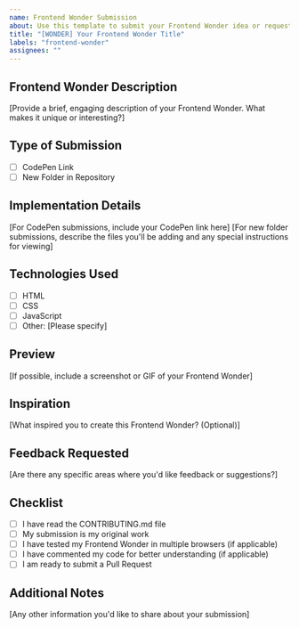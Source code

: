 ```yaml
---
name: Frontend Wonder Submission
about: Use this template to submit your Frontend Wonder idea or request feedback
title: "[WONDER] Your Frontend Wonder Title"
labels: "frontend-wonder"
assignees: ""
---
```


## Frontend Wonder Description

[Provide a brief, engaging description of your Frontend Wonder. What makes it unique or interesting?]

## Type of Submission

- [ ] CodePen Link
- [ ] New Folder in Repository

## Implementation Details

[For CodePen submissions, include your CodePen link here]
[For new folder submissions, describe the files you'll be adding and any special instructions for viewing]

## Technologies Used

- [ ] HTML
- [ ] CSS
- [ ] JavaScript
- [ ] Other: [Please specify]

## Preview

[If possible, include a screenshot or GIF of your Frontend Wonder]

## Inspiration

[What inspired you to create this Frontend Wonder? (Optional)]

## Feedback Requested

[Are there any specific areas where you'd like feedback or suggestions?]

## Checklist

- [ ] I have read the CONTRIBUTING.md file
- [ ] My submission is my original work
- [ ] I have tested my Frontend Wonder in multiple browsers (if applicable)
- [ ] I have commented my code for better understanding (if applicable)
- [ ] I am ready to submit a Pull Request

## Additional Notes

[Any other information you'd like to share about your submission]
